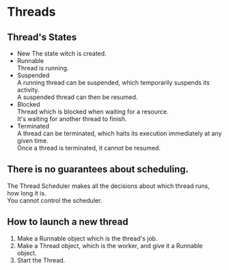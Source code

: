 # Threads

## Thread's States
- New
    The state witch is created.  
- Runnable  
    Thread is running.  
- Suspended  
    A running thread can be suspended, which temporarily suspends its activity.  
    A suspended thread can then be resumed.  
- Blocked  
    Thread which is blocked when waiting for a resource.  
    It's waiting for another thread to finish.
- Terminated  
    A thread can be terminated, which halts its execution immediately at any given time.  
    Once a thread is terminated, it cannot be resumed. 

## There is no guarantees about scheduling.  
The Thread Scheduler makes all the decisions about which thread runs, how long it is.  
You cannot control the scheduler.

## How to launch a new thread
1. Make a Runnable object which is the thread's job.
2. Make a Thread object, which is the worker, and give it a Runnable object.
3. Start the Thread.
